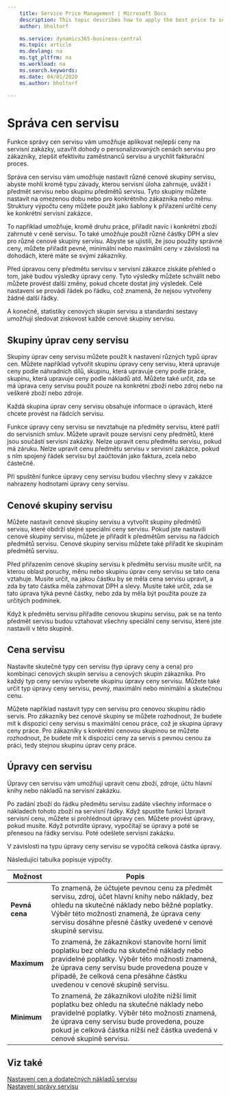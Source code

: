 ```yaml
---
    title: Service Price Management | Microsoft Docs
    description: This topic describes how to apply the best price to service orders, set up personalized service price agreements for customers, improve service employees' efficiency, and accelerate the invoicing process.
    author: bholtorf

    ms.service: dynamics365-business-central
    ms.topic: article
    ms.devlang: na
    ms.tgt_pltfrm: na
    ms.workload: na
    ms.search.keywords:
    ms.date: 04/01/2020
    ms.author: bholtorf

---
```

# Správa cen servisu
Funkce správy cen servisu vám umožňuje aplikovat nejlepší ceny na servisní zakázky, uzavřít dohody o personalizovaných cenách servisu pro zákazníky, zlepšit efektivitu zaměstnanců servisu a urychlit fakturační proces.

Správa cen servisu vám umožňuje nastavit různé cenové skupiny servisu, abyste mohli kromě typu závady, kterou servisní úloha zahrnuje, uvážit i předmět servisu nebo skupinu předmětů servisu. Tyto skupiny můžete nastavit na omezenou dobu nebo pro konkrétního zákazníka nebo měnu. Struktury výpočtu ceny můžete použít jako šablony k přiřazení určité ceny ke konkrétní servisní zakázce.

To například umožňuje, kromě druhu práce, přiřadit navíc i konkrétní zboží zahrnuté v ceně servisu. To také umožňuje použít různé částky DPH a slev pro různé cenové skupiny servisu. Abyste se ujistili, že jsou použity správné ceny, můžete přiřadit pevné, minimální nebo maximální ceny v závislosti na dohodách, které máte se svými zákazníky.

Před úpravou ceny předmětu servisu v servisní zákazce získáte přehled o tom, jaké budou výsledky úpravy ceny. Tyto výsledky můžete schválit nebo můžete provést další změny, pokud chcete dostat jiný výsledek. Celé nastavení se provádí řádek po řádku, což znamená, že nejsou vytvořeny žádné další řádky.

A konečně, statistiky cenových skupin servisu a standardní sestavy umožňují sledovat ziskovost každé cenové skupiny servisu.

## Skupiny úprav ceny servisu
Skupiny úprav ceny servisu můžete použít k nastavení různých typů úprav cen. Můžete například vytvořit skupinu úpravy ceny servisu, která upravuje ceny podle náhradních dílů, skupinu, která upravuje ceny podle práce, skupinu, která upravuje ceny podle nákladů atd. Můžete také určit, zda se má úprava ceny servisu použít pouze na konkrétní zboží nebo zdroj nebo na veškeré zboží nebo zdroje.

Každá skupina úprav ceny servisu obsahuje informace o úpravách, které chcete provést na řádcích servisu.

Funkce úpravy ceny servisu se nevztahuje na předměty servisu, které patří do servisních smluv. Můžete upravit pouze servisní ceny předmětů, které jsou součástí servisní zakázky. Nelze upravit cenu předmětu servisu, pokud má záruku. Nelze upravit cenu předmětu servisu v servisní zakázce, pokud s ním spojený řádek servisu byl zaúčtován jako faktura, zcela nebo částečně.

Při spuštění funkce úpravy ceny servisu budou všechny slevy v zakázce nahrazeny hodnotami úpravy ceny servisu.

## Cenové skupiny servisu
Můžete nastavit cenové skupiny servisu a vytvořit skupiny předmětů servisu, které obdrží stejné speciální ceny servisu. Pokud jste nastavili cenové skupiny servisu, můžete je přiřadit k předmětům servisu na řádcích předmětů servisu. Cenové skupiny servisu můžete také přiřadit ke skupinám předmětů servisu.

Před přiřazením cenové skupiny servisu k předmětu servisu musíte určit, na kterou oblast poruchy, měnu nebo skupinu úprav ceny servisu se tato cena vztahuje. Musíte určit, na jakou částku by se měla cena servisu upravit, a zda by tato částka měla zahrnovat DPH a slevy. Musíte také určit, zda se tato úprava týká pevné částky, nebo zda by měla být použita pouze za určitých podmínek.

Když k předmětu servisu přiřadíte cenovou skupinu servisu, pak se na tento předmět servisu budou vztahovat všechny speciální ceny servisu, které jste nastavili v této skupině.

## Cena servisu
Nastavíte skutečné typy cen servisu (typ úpravy ceny a cena) pro kombinaci cenových skupin servisu a cenových skupin zákazníka. Pro každý typ ceny servisu vyberete skupinu úpravy ceny servisu. Můžete také určit typ úpravy ceny servisu, pevný, maximální nebo minimální a skutečnou cenu.

Můžete například nastavit typy cen servisu pro cenovou skupinu rádio servis. Pro zákazníky bez cenové skupiny se můžete rozhodnout, že budete mít k dispozici ceny servisu s maximální cenou práce, což je skupina úpravy ceny práce. Pro zákazníky s konkrétní cenovou skupinou se můžete rozhodnout, že budete mít k dispozici ceny za servis s pevnou cenou za práci, tedy stejnou skupinu úprav ceny práce.

## Úpravy cen servisu
Úpravy cen servisu vám umožňují upravit cenu zboží, zdroje, účtu hlavní knihy nebo nákladů na servisní zakázku.

Po zadání zboží do řádku předmětu servisu zadáte všechny informace o nákladech tohoto zboží na servisní řádky. Když spustíte funkci Upravit servisní cenu, můžete si prohlédnout úpravy cen. Můžete provést úpravy, pokud musíte. Když potvrdíte úpravy, vypočítají se úpravy a poté se přenesou na řádky servisu. Poté odešlete servisní zakázku.

V závislosti na typu úpravy ceny servisu se vypočítá celková částka úpravy.

Následující tabulka popisuje výpočty.

| Možnost | Popis |
|----------------------------------|---------------------------------------|  
| **Pevná cena** | To znamená, že účtujete pevnou cenu za předmět servisu, zdroj, účet hlavní knihy nebo náklady, bez ohledu na skutečné náklady nebo běžné poplatky. Výběr této možnosti znamená, že úprava ceny servisu dosáhne přesné částky uvedené v cenové skupině servisu. |
| **Maximum** | To znamená, že zákazníkovi stanovíte horní limit poplatku bez ohledu na skutečné náklady nebo pravidelné poplatky. Výběr této možnosti znamená, že úprava ceny servisu bude provedena pouze v případě, že celková cena přesáhne částku uvedenou v cenové skupině servisu. |
| **Minimum** | To znamená, že zákazníkovi uložíte nižší limit poplatku bez ohledu na skutečné náklady nebo pravidelné poplatky. Výběr této možnosti znamená, že úprava ceny servisu bude provedena, pouze pokud je celková částka nižší než částka uvedená v cenové skupině servisu. |

## Viz také
[Nastavení cen a dodatečných nákladů servisu](service-how-setup-service-costs-pricing.md)  
[Nastavení správy servisu](service-setup-service.md)
